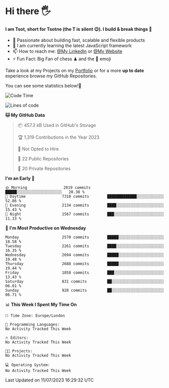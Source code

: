 # Hi there :raised_hand_with_fingers_splayed:
#### I am Tsot, short for Tsotne (the T is silent :wink:). I build & break things :space_invader:
- :telescope: Passionate about building fast, scalable and flexible products
- :seedling: I am currently learning the latest JavaScript framework 
- :mailbox: How to reach me: [@My LinkedIn](https://www.linkedin.com/in/tsotne-gvadzabia/) or [@My Website](https://tsotne.co.uk/contact)
- :zap: Fun Fact: Big Fan of chess ♟ and the 👾 emoji

Take a look at my Projects on my [Portfolio](https://tsotne.co.uk/) or for a more **up to date** experience browse my GitHub Repositories.

You can see some statistics below!:space_invader:
<!--START_SECTION:waka-->
![Code Time](http://img.shields.io/badge/Code%20Time-761%20hrs%202%20mins-blue)

![Lines of code](https://img.shields.io/badge/From%20Hello%20World%20I%27ve%20Written-6.8%20million%20lines%20of%20code-blue)

**🐱 My GitHub Data** 

> 📦 457.3 kB Used in GitHub's Storage 
 > 
> 🏆 1,319 Contributions in the Year 2023
 > 
> 🚫 Not Opted to Hire
 > 
> 📜 22 Public Repositories 
 > 
> 🔑 20 Private Repositories 
 > 
**I'm an Early 🐤** 

```text
🌞 Morning                2819 commits        █████░░░░░░░░░░░░░░░░░░░░   20.38 % 
🌆 Daytime                7310 commits        █████████████░░░░░░░░░░░░   52.86 % 
🌃 Evening                2134 commits        ████░░░░░░░░░░░░░░░░░░░░░   15.43 % 
🌙 Night                  1567 commits        ███░░░░░░░░░░░░░░░░░░░░░░   11.33 % 
```
📅 **I'm Most Productive on Wednesday** 

```text
Monday                   2570 commits        █████░░░░░░░░░░░░░░░░░░░░   18.58 % 
Tuesday                  2261 commits        ████░░░░░░░░░░░░░░░░░░░░░   16.35 % 
Wednesday                2694 commits        █████░░░░░░░░░░░░░░░░░░░░   19.48 % 
Thursday                 2688 commits        █████░░░░░░░░░░░░░░░░░░░░   19.44 % 
Friday                   1858 commits        ███░░░░░░░░░░░░░░░░░░░░░░   13.43 % 
Saturday                 831 commits         ██░░░░░░░░░░░░░░░░░░░░░░░   06.01 % 
Sunday                   928 commits         ██░░░░░░░░░░░░░░░░░░░░░░░   06.71 % 
```


📊 **This Week I Spent My Time On** 

```text
🕑︎ Time Zone: Europe/London

💬 Programming Languages: 
No Activity Tracked This Week

🔥 Editors: 
No Activity Tracked This Week

🐱‍💻 Projects: 
No Activity Tracked This Week

💻 Operating System: 
No Activity Tracked This Week
```


 Last Updated on 11/07/2023 16:29:32 UTC
<!--END_SECTION:waka-->

